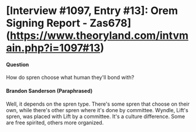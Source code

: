 # [Interview #1097, Entry #13]: Orem Signing Report - Zas678](https://www.theoryland.com/intvmain.php?i=1097#13)

#### Question

How do spren choose what human they'll bond with?

#### Brandon Sanderson (Paraphrased)

Well, it depends on the spren type. There's some spren that choose on their own, while there's other spren where it's done by committee. Wyndle, Lift's spren, was placed with Lift by a committee. It's a culture difference. Some are free spirited, others more organized.

